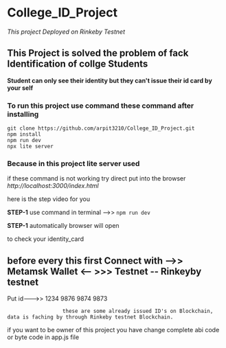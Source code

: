 # College_ID_Project
_This project Deployed on Rinkeby Testnet_
## This Project is solved the problem of fack Identification of collge Students

**Student can only see their identity but they can't issue their id card by your self**


### To run this project use command these command after installing 


```
git clone https://github.com/arpit3210/College_ID_Project.git
npm install
npm run dev   
npx lite server

```

### Because in this project lite server used

if these command is not working try direct put into the browser
_http://localhost:3000/index.html_

here is the step video for you

**STEP-1**  use command in terminal -->> `npm run dev`




**STEP-1**  automatically browser will open 

to check your identity_card 

## before every this first Connect with -->> Metamsk Wallet <--  >>>  Testnet -- Rinkeyby testnet
  

  Put id--->>    1234 
                  9876
                    9874
                      9873

                      these are some already issued ID's on Blockchain, data is faching by through Rinkeby testnet Blockchain.






if you want to be owner of this project you have change complete abi code or byte code in app.js file 